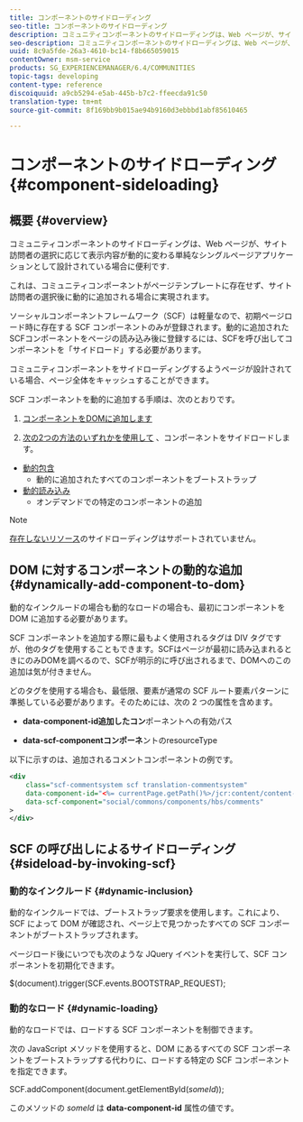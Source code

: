 ```yaml
---
title: コンポーネントのサイドローディング
seo-title: コンポーネントのサイドローディング
description: コミュニティコンポーネントのサイドローディングは、Web ページが、サイト訪問者の選択に応じて表示内容が動的に変わる単純なシングルページアプリケーションとして設計されている場合に便利です
seo-description: コミュニティコンポーネントのサイドローディングは、Web ページが、サイト訪問者の選択に応じて表示内容が動的に変わる単純なシングルページアプリケーションとして設計されている場合に便利です
uuid: 8c9a5fde-26a3-4610-bc14-f8b665059015
contentOwner: msm-service
products: SG_EXPERIENCEMANAGER/6.4/COMMUNITIES
topic-tags: developing
content-type: reference
discoiquuid: a9cb5294-e5ab-445b-b7c2-ffeecda91c50
translation-type: tm+mt
source-git-commit: 8f169bb9b015ae94b9160d3ebbbd1abf85610465

---
```



# コンポーネントのサイドローディング {#component-sideloading}

## 概要 {#overview}

コミュニティコンポーネントのサイドローディングは、Web ページが、サイト訪問者の選択に応じて表示内容が動的に変わる単純なシングルページアプリケーションとして設計されている場合に便利です.

これは、コミュニティコンポーネントがページテンプレートに存在せず、サイト訪問者の選択後に動的に追加される場合に実現されます。

ソーシャルコンポーネントフレームワーク（SCF）は軽量なので、初期ページロード時に存在する SCF コンポーネントのみが登録されます。動的に追加されたSCFコンポーネントをページの読み込み後に登録するには、SCFを呼び出してコンポーネントを「サイドロード」する必要があります。

コミュニティコンポーネントをサイドローディングするようページが設計されている場合、ページ全体をキャッシュすることができます。

SCF コンポーネントを動的に追加する手順は、次のとおりです。

1. [コンポーネントをDOMに追加します](#dynamically-add-component-to-dom)

1. [次の2つの方法のいずれかを使用して](#sideload-by-invoking-scf) 、コンポーネントをサイドロードします。

* [動的包含](#dynamic-inclusion)
   * 動的に追加されたすべてのコンポーネントをブートストラップ
* [動的読み込み](#dynamic-loading)
   * オンデマンドでの特定のコンポーネントの追加

>[!NOTE]
>
>[存在しないリソース](scf.md#add-or-include-a-communities-component)のサイドローディングはサポートされていません。

## DOM に対するコンポーネントの動的な追加 {#dynamically-add-component-to-dom}

動的なインクルードの場合も動的なロードの場合も、最初にコンポーネントを DOM に追加する必要があります。

SCF コンポーネントを追加する際に最もよく使用されるタグは DIV タグですが、他のタグを使用することもできます。SCFはページが最初に読み込まれるときにのみDOMを調べるので、SCFが明示的に呼び出されるまで、DOMへのこの追加は気が付きません。

どのタグを使用する場合も、最低限、要素が通常の SCF ルート要素パターンに準拠している必要があります。そのためには、次の 2 つの属性を含めます。

* **data-component-id追加したコン**&#x200B;ポーネントへの有効パス

* **data-scf-componentコンポーネ**&#x200B;ントのresourceType

以下に示すのは、追加されるコメントコンポーネントの例です。

```xml
<div
    class="scf-commentsystem scf translation-commentsystem" 
    data-component-id="<%= currentPage.getPath()%>/jcr:content/content-left/comments"
    data-scf-component="social/commons/components/hbs/comments"
>
</div>
```

## SCF の呼び出しによるサイドローディング {#sideload-by-invoking-scf}

### 動的なインクルード {#dynamic-inclusion}

動的なインクルードでは、ブートストラップ要求を使用します。これにより、SCF によって DOM が確認され、ページ上で見つかったすべての SCF コンポーネントがブートストラップされます。

ページロード後にいつでも次のような JQuery イベントを実行して、SCF コンポーネントを初期化できます。

$(document).trigger(SCF.events.BOOTSTRAP_REQUEST);

### 動的なロード {#dynamic-loading}

動的なロードでは、ロードする SCF コンポーネントを制御できます。

次の JavaScript メソッドを使用すると、DOM にあるすべての SCF コンポーネントをブートストラップする代わりに、ロードする特定の SCF コンポーネントを指定できます。

SCF.addComponent(document.getElementById(*someId*));

このメソッドの *someId* は **data-component-id** 属性の値です。
